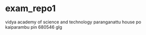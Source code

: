 # exam_repo1
vidya academy of science and technology 
paranganattu house 
po kaiparambu
pin 680546
glg
